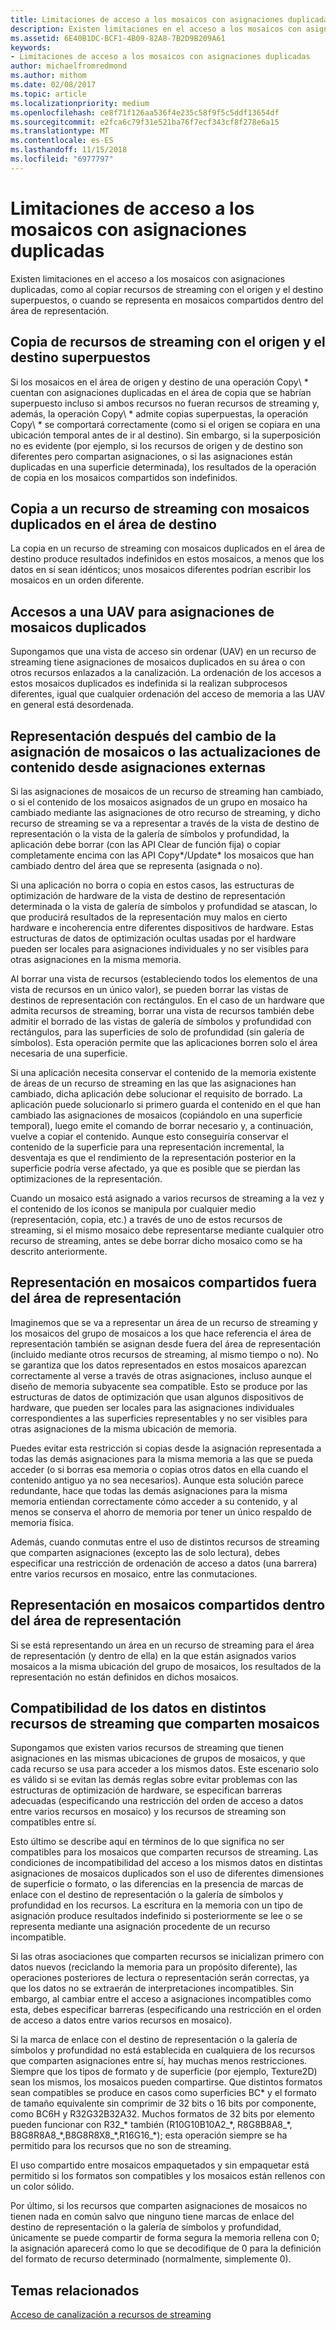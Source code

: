 ```yaml
---
title: Limitaciones de acceso a los mosaicos con asignaciones duplicadas
description: Existen limitaciones en el acceso a los mosaicos con asignaciones duplicadas, como al copiar recursos de streaming con el origen y el destino superpuestos, o cuando se representa en mosaicos compartidos dentro del área de representación.
ms.assetid: 6E40B1DC-BCF1-4B09-82A8-7B2D9B209A61
keywords:
- Limitaciones de acceso a los mosaicos con asignaciones duplicadas
author: michaelfromredmond
ms.author: mithom
ms.date: 02/08/2017
ms.topic: article
ms.localizationpriority: medium
ms.openlocfilehash: ce8f71f126aa536f4e235c58f9f5c5ddf13654df
ms.sourcegitcommit: e2fca6c79f31e521ba76f7ecf343cf8f278e6a15
ms.translationtype: MT
ms.contentlocale: es-ES
ms.lasthandoff: 11/15/2018
ms.locfileid: "6977797"
---
```

# <a name="tile-access-limitations-with-duplicate-mappings"></a>Limitaciones de acceso a los mosaicos con asignaciones duplicadas


Existen limitaciones en el acceso a los mosaicos con asignaciones duplicadas, como al copiar recursos de streaming con el origen y el destino superpuestos, o cuando se representa en mosaicos compartidos dentro del área de representación.

## <a name="span-idcopyingstreamingresourceswithoverlappingsourceanddestinationspanspan-idcopyingstreamingresourceswithoverlappingsourceanddestinationspanspan-idcopyingstreamingresourceswithoverlappingsourceanddestinationspancopying-streaming-resources-with-overlapping-source-and-destination"></a><span id="Copying_streaming_resources_with_overlapping_source_and_destination"></span><span id="copying_streaming_resources_with_overlapping_source_and_destination"></span><span id="COPYING_STREAMING_RESOURCES_WITH_OVERLAPPING_SOURCE_AND_DESTINATION"></span>Copia de recursos de streaming con el origen y el destino superpuestos


Si los mosaicos en el área de origen y destino de una operación Copy\ * cuentan con asignaciones duplicadas en el área de copia que se habrían superpuesto incluso si ambos recursos no fueran recursos de streaming y, además, la operación Copy\ * admite copias superpuestas, la operación Copy\ * se comportará correctamente (como si el origen se copiara en una ubicación temporal antes de ir al destino). Sin embargo, si la superposición no es evidente (por ejemplo, si los recursos de origen y de destino son diferentes pero compartan asignaciones, o si las asignaciones están duplicadas en una superficie determinada), los resultados de la operación de copia en los mosaicos compartidos son indefinidos.

## <a name="span-idcopyingtostreamingresourcewithduplicatedtilesindestinationareaspanspan-idcopyingtostreamingresourcewithduplicatedtilesindestinationareaspanspan-idcopyingtostreamingresourcewithduplicatedtilesindestinationareaspancopying-to-streaming-resource-with-duplicated-tiles-in-destination-area"></a><span id="Copying_to_streaming_resource_with_duplicated_tiles_in_destination_area"></span><span id="copying_to_streaming_resource_with_duplicated_tiles_in_destination_area"></span><span id="COPYING_TO_STREAMING_RESOURCE_WITH_DUPLICATED_TILES_IN_DESTINATION_AREA"></span>Copia a un recurso de streaming con mosaicos duplicados en el área de destino


La copia en un recurso de streaming con mosaicos duplicados en el área de destino produce resultados indefinidos en estos mosaicos, a menos que los datos en sí sean idénticos; unos mosaicos diferentes podrían escribir los mosaicos en un orden diferente.

## <a name="span-iduavaccessestoduplicatetilesmappingsspanspan-iduavaccessestoduplicatetilesmappingsspanspan-iduavaccessestoduplicatetilesmappingsspanuav-accesses-to-duplicate-tiles-mappings"></a><span id="UAV_accesses_to_duplicate_tiles_mappings"></span><span id="uav_accesses_to_duplicate_tiles_mappings"></span><span id="UAV_ACCESSES_TO_DUPLICATE_TILES_MAPPINGS"></span>Accesos a una UAV para asignaciones de mosaicos duplicados


Supongamos que una vista de acceso sin ordenar (UAV) en un recurso de streaming tiene asignaciones de mosaicos duplicados en su área o con otros recursos enlazados a la canalización. La ordenación de los accesos a estos mosaicos duplicados es indefinida si la realizan subprocesos diferentes, igual que cualquier ordenación del acceso de memoria a las UAV en general está desordenada.

## <a name="span-idrenderingaftertilemappingchangesorcontentupdatesfromoutsidemappingsspanspan-idrenderingaftertilemappingchangesorcontentupdatesfromoutsidemappingsspanspan-idrenderingaftertilemappingchangesorcontentupdatesfromoutsidemappingsspanrendering-after-tile-mapping-changes-or-content-updates-from-outside-mappings"></a><span id="Rendering_after_tile_mapping_changes_or_content_updates_from_outside_mappings"></span><span id="rendering_after_tile_mapping_changes_or_content_updates_from_outside_mappings"></span><span id="RENDERING_AFTER_TILE_MAPPING_CHANGES_OR_CONTENT_UPDATES_FROM_OUTSIDE_MAPPINGS"></span>Representación después del cambio de la asignación de mosaicos o las actualizaciones de contenido desde asignaciones externas


Si las asignaciones de mosaicos de un recurso de streaming han cambiado, o si el contenido de los mosaicos asignados de un grupo en mosaico ha cambiado mediante las asignaciones de otro recurso de streaming, y dicho recurso de streaming se va a representar a través de la vista de destino de representación o la vista de la galería de símbolos y profundidad, la aplicación debe borrar (con las API Clear de función fija) o copiar completamente encima con las API Copy\*/Update\* los mosaicos que han cambiado dentro del área que se representa (asignada o no).

Si una aplicación no borra o copia en estos casos, las estructuras de optimización de hardware de la vista de destino de representación determinada o la vista de galería de símbolos y profundidad se atascan, lo que producirá resultados de la representación muy malos en cierto hardware e incoherencia entre diferentes dispositivos de hardware. Estas estructuras de datos de optimización ocultas usadas por el hardware pueden ser locales para asignaciones individuales y no ser visibles para otras asignaciones en la misma memoria.

Al borrar una vista de recursos (estableciendo todos los elementos de una vista de recursos en un único valor), se pueden borrar las vistas de destinos de representación con rectángulos. En el caso de un hardware que admita recursos de streaming, borrar una vista de recursos también debe admitir el borrado de las vistas de galería de símbolos y profundidad con rectángulos, para las superficies de solo de profundidad (sin galería de símbolos). Esta operación permite que las aplicaciones borren solo el área necesaria de una superficie.

Si una aplicación necesita conservar el contenido de la memoria existente de áreas de un recurso de streaming en las que las asignaciones han cambiado, dicha aplicación debe solucionar el requisito de borrado. La aplicación puede solucionarlo si primero guarda el contenido en el que han cambiado las asignaciones de mosaicos (copiándolo en una superficie temporal), luego emite el comando de borrar necesario y, a continuación, vuelve a copiar el contenido. Aunque esto conseguiría conservar el contenido de la superficie para una representación incremental, la desventaja es que el rendimiento de la representación posterior en la superficie podría verse afectado, ya que es posible que se pierdan las optimizaciones de la representación.

Cuando un mosaico está asignado a varios recursos de streaming a la vez y el contenido de los iconos se manipula por cualquier medio (representación, copia, etc.) a través de uno de estos recursos de streaming, si el mismo mosaico debe representarse mediante cualquier otro recurso de streaming, antes se debe borrar dicho mosaico como se ha descrito anteriormente.

## <a name="span-idrenderingtotilessharedoutsiderenderareaspanspan-idrenderingtotilessharedoutsiderenderareaspanspan-idrenderingtotilessharedoutsiderenderareaspanrendering-to-tiles-shared-outside-render-area"></a><span id="Rendering_to_tiles_shared_outside_render_area"></span><span id="rendering_to_tiles_shared_outside_render_area"></span><span id="RENDERING_TO_TILES_SHARED_OUTSIDE_RENDER_AREA"></span>Representación en mosaicos compartidos fuera del área de representación


Imaginemos que se va a representar un área de un recurso de streaming y los mosaicos del grupo de mosaicos a los que hace referencia el área de representación también se asignan desde fuera del área de representación (incluido mediante otros recursos de streaming, al mismo tiempo o no). No se garantiza que los datos representados en estos mosaicos aparezcan correctamente al verse a través de otras asignaciones, incluso aunque el diseño de memoria subyacente sea compatible. Esto se produce por las estructuras de datos de optimización que usan algunos dispositivos de hardware, que pueden ser locales para las asignaciones individuales correspondientes a las superficies representables y no ser visibles para otras asignaciones de la misma ubicación de memoria.

Puedes evitar esta restricción si copias desde la asignación representada a todas las demás asignaciones para la misma memoria a las que se pueda acceder (o si borras esa memoria o copias otros datos en ella cuando el contenido antiguo ya no sea necesarios). Aunque esta solución parece redundante, hace que todas las demás asignaciones para la misma memoria entiendan correctamente cómo acceder a su contenido, y al menos se conserva el ahorro de memoria por tener un único respaldo de memoria física.

Además, cuando conmutas entre el uso de distintos recursos de streaming que comparten asignaciones (excepto las de solo lectura), debes especificar una restricción de ordenación de acceso a datos (una barrera) entre varios recursos en mosaico, entre las conmutaciones.

## <a name="span-idrenderingtotilessharedwithinrenderareaspanspan-idrenderingtotilessharedwithinrenderareaspanspan-idrenderingtotilessharedwithinrenderareaspanrendering-to-tiles-shared-within-render-area"></a><span id="Rendering_to_tiles_shared_within_render_area"></span><span id="rendering_to_tiles_shared_within_render_area"></span><span id="RENDERING_TO_TILES_SHARED_WITHIN_RENDER_AREA"></span>Representación en mosaicos compartidos dentro del área de representación


Si se está representando un área en un recurso de streaming para el área de representación (y dentro de ella) en la que están asignados varios mosaicos a la misma ubicación del grupo de mosaicos, los resultados de la representación no están definidos en dichos mosaicos.

## <a name="span-iddatacompatibilityacrossstreamingresourcessharingtilesspanspan-iddatacompatibilityacrossstreamingresourcessharingtilesspanspan-iddatacompatibilityacrossstreamingresourcessharingtilesspandata-compatibility-across-streaming-resources-sharing-tiles"></a><span id="Data_compatibility_across_streaming_resources_sharing_tiles"></span><span id="data_compatibility_across_streaming_resources_sharing_tiles"></span><span id="DATA_COMPATIBILITY_ACROSS_STREAMING_RESOURCES_SHARING_TILES"></span>Compatibilidad de los datos en distintos recursos de streaming que comparten mosaicos


Supongamos que existen varios recursos de streaming que tienen asignaciones en las mismas ubicaciones de grupos de mosaicos, y que cada recurso se usa para acceder a los mismos datos. Este escenario solo es válido si se evitan las demás reglas sobre evitar problemas con las estructuras de optimización de hardware, se especifican barreras adecuadas (especificando una restricción del orden de acceso a datos entre varios recursos en mosaico) y los recursos de streaming son compatibles entre sí.

Esto último se describe aquí en términos de lo que significa no ser compatibles para los mosaicos que comparten recursos de streaming. Las condiciones de incompatibilidad del acceso a los mismos datos en distintas asignaciones de mosaicos duplicados son el uso de diferentes dimensiones de superficie o formato, o las diferencias en la presencia de marcas de enlace con el destino de representación o la galería de símbolos y profundidad en los recursos. La escritura en la memoria con un tipo de asignación produce resultados indefinido si posteriormente se lee o se representa mediante una asignación procedente de un recurso incompatible.

Si las otras asociaciones que comparten recursos se inicializan primero con datos nuevos (reciclando la memoria para un propósito diferente), las operaciones posteriores de lectura o representación serán correctas, ya que los datos no se extraerán de interpretaciones incompatibles. Sin embargo, al cambiar entre el acceso a asignaciones incompatibles como esta, debes especificar barreras (especificando una restricción en el orden de acceso a datos entre varios recursos en mosaico).

Si la marca de enlace con el destino de representación o la galería de símbolos y profundidad no está establecida en cualquiera de los recursos que comparten asignaciones entre sí, hay muchas menos restricciones. Siempre que los tipos de formato y de superficie (por ejemplo, Texture2D) sean los mismos, los mosaicos pueden compartirse. Que distintos formatos sean compatibles se produce en casos como superficies BC\* y el formato de tamaño equivalente sin comprimir de 32 bits o 16 bits por componente, como BC6H y R32G32B32A32. Muchos formatos de 32 bits por elemento pueden funcionar con R32\_\* también (R10G10B10A2\_\*, R8G8B8A8\_\*, B8G8R8A8\_\*,B8G8R8X8\_\*,R16G16\_\*); esta operación siempre se ha permitido para los recursos que no son de streaming.

El uso compartido entre mosaicos empaquetados y sin empaquetar está permitido si los formatos son compatibles y los mosaicos están rellenos con un color sólido.

Por último, si los recursos que comparten asignaciones de mosaicos no tienen nada en común salvo que ninguno tiene marcas de enlace del destino de representación o la galería de símbolos y profundidad, únicamente se puede compartir de forma segura la memoria rellena con 0; la asignación aparecerá como lo que se decodifique de 0 para la definición del formato de recurso determinado (normalmente, simplemente 0).

## <a name="span-idrelated-topicsspanrelated-topics"></a><span id="related-topics"></span>Temas relacionados


[Acceso de canalización a recursos de streaming](pipeline-access-to-streaming-resources.md)

 

 




